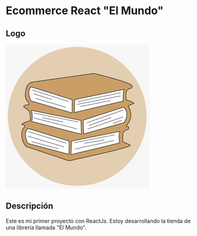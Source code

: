 # Ecommerce React "El Mundo"

## Logo
![image](/src/assets/logo-libreria.jpeg)

## Descripción
Este es mi primer proyecto con ReactJs.
Estoy desarrollando la tienda de una librería llamada "El Mundo".